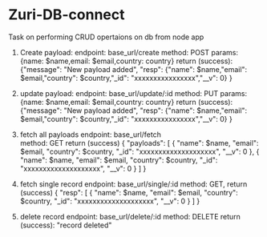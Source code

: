 # Zuri-DB-connect
Task on performing CRUD opertaions on db from node app

1. Create payload:
    endpoint: base_url/create
    method: POST
    params: {name: $name,email: $email,country: country} 
    return (success): 
    {"message": "New payload added",
        "resp": {"name": $name,"email": $email,"country": $country,"_id": "xxxxxxxxxxxxxxxx","__v": 0}
    }

2. update payload:
    endpoint: base_url/update/:id
    method: PUT
    params: {name: $name,email: $email,country: country} 
    return (success): 
    {"message": "New payload added",
        "resp": {"name": $name,"email": $email,"country": $country,"_id": "xxxxxxxxxxxxxxxx","__v": 0}
    }

3. fetch all payloads
    endpoint: base_url/fetch   
    method: GET 
    return (success)
    {
        "payloads": [
            {
                "name": $name,
                "email": $email,
                "country": $country,
                "_id": "xxxxxxxxxxxxxxxxxxxx",
                "__v": 0
            },
            {
                "name": $name,
                "email": $email,
                "country": $country,
                "_id": "xxxxxxxxxxxxxxxxxxxx",
                "__v": 0
            }
        ]
    }

4. fetch single record
    endpoint: base_url/single/:id
    method: GET,
    return (success)
    {
        "resp": [
            {
                "name": $name,
                "email": $email,
                "country": $country,
                "_id": "xxxxxxxxxxxxxxxxxxxx",
                "__v": 0
            }
        ]
    }

5. delete record
    endpoint: base_url/delete/:id
    method: DELETE
    return (success): "record deleted"
